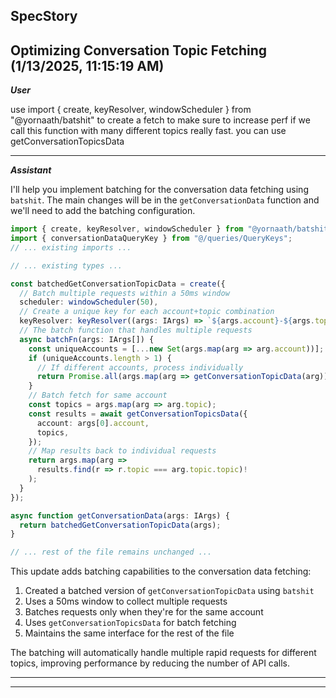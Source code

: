 ## SpecStory

## Optimizing Conversation Topic Fetching (1/13/2025, 11:15:19 AM)

_**User**_

use import { create, keyResolver, windowScheduler } from "@yornaath/batshit" to create a fetch to make sure to increase perf if we call this function with many different topics really fast. you can use getConversationTopicsData

---

_**Assistant**_

I'll help you implement batching for the conversation data fetching using `batshit`. The main changes will be in the `getConversationData` function and we'll need to add the batching configuration.

```typescript:queries/useConversationDataQuery.ts
import { create, keyResolver, windowScheduler } from "@yornaath/batshit";
import { conversationDataQueryKey } from "@/queries/QueryKeys";
// ... existing imports ...

// ... existing types ...

const batchedGetConversationTopicData = create({
  // Batch multiple requests within a 50ms window
  scheduler: windowScheduler(50),
  // Create a unique key for each account+topic combination
  keyResolver: keyResolver((args: IArgs) => `${args.account}-${args.topic.topic}`),
  // The batch function that handles multiple requests
  async batchFn(args: IArgs[]) {
    const uniqueAccounts = [...new Set(args.map(arg => arg.account))];
    if (uniqueAccounts.length > 1) {
      // If different accounts, process individually
      return Promise.all(args.map(arg => getConversationTopicData(arg)));
    }
    // Batch fetch for same account
    const topics = args.map(arg => arg.topic);
    const results = await getConversationTopicsData({
      account: args[0].account,
      topics,
    });
    // Map results back to individual requests
    return args.map(arg => 
      results.find(r => r.topic === arg.topic.topic)!
    );
  }
});

async function getConversationData(args: IArgs) {
  return batchedGetConversationTopicData(args);
}

// ... rest of the file remains unchanged ...
```

This update adds batching capabilities to the conversation data fetching:

1. Created a batched version of `getConversationTopicData` using `batshit`
2. Uses a 50ms window to collect multiple requests
3. Batches requests only when they're for the same account
4. Uses `getConversationTopicsData` for batch fetching
5. Maintains the same interface for the rest of the file

The batching will automatically handle multiple rapid requests for different topics, improving performance by reducing the number of API calls.

---



---

